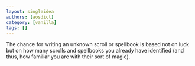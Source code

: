 ```yaml
---
layout: singleidea
authors: [aosdict]
category: [vanilla]
tags: []
---
```

The chance for writing an unknown scroll or spellbook is based not on luck but on how many scrolls and spellbooks you already have identified (and thus, how familiar you are with their sort of magic).
